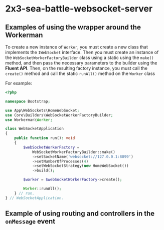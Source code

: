 # 2x3-sea-battle-websocket-server

## Examples of using the wrapper around the Workerman
To create a new instance of `Worker`, you must create a new class that implements the `IWebSocket` interface. 
Then you must create an instance of the `WebSocketWorkerFactoryBuilder` class using a static
using the `make()` method, and then pass the necessary parameters to the builder using the **Fluent API**.
Then, on the resulting factory instance, you must call the `create()` method and call the static `runAll()`
method on the `Worker` class

For example:
```php
<?php

namespace Bootstrap;

use App\WebSockets\HomeWebSocket;
use Core\Builders\WebSocketWorkerFactoryBuilder;
use Workerman\Worker;

class WebSocketApplication
{
    public function run(): void
    {
        $webSocketWorkerFactory =
            WebSocketWorkerFactoryBuilder::make()
            ->setSocketName('websocket://127.0.0.1:8899')
            ->setNumberOfProcesses(4)
            ->setWebSocketStrategy(new HomeWebSocket())
            ->build();

        $worker = $webSocketWorkerFactory->create();

        Worker::runAll();
    } // run.
} // WebSocketApplication.
```

## Example of using routing and controllers in the `onMessage` event
